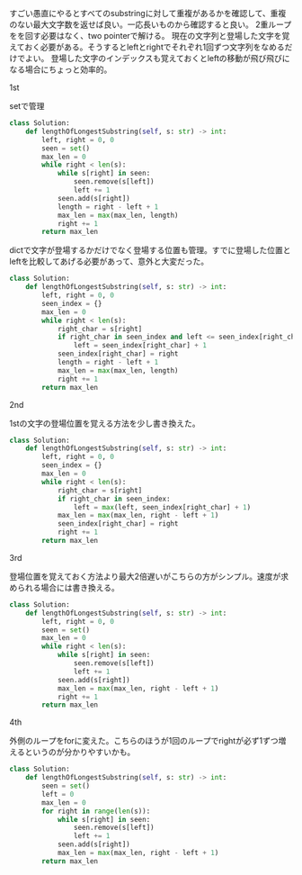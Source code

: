 すごい愚直にやるとすべてのsubstringに対して重複があるかを確認して、重複のない最大文字数を返せば良い。一応長いものから確認すると良い。
2重ループをを回す必要はなく、two pointerで解ける。
現在の文字列と登場した文字を覚えておく必要がある。そうするとleftとrightでそれぞれ1回ずつ文字列をなめるだけでよい。
登場した文字のインデックスも覚えておくとleftの移動が飛び飛びになる場合にちょっと効率的。

1st

setで管理
```python
class Solution:
    def lengthOfLongestSubstring(self, s: str) -> int:
        left, right = 0, 0
        seen = set()
        max_len = 0
        while right < len(s):
            while s[right] in seen:
                seen.remove(s[left])
                left += 1
            seen.add(s[right])
            length = right - left + 1
            max_len = max(max_len, length)
            right += 1
        return max_len
```

dictで文字が登場するかだけでなく登場する位置も管理。すでに登場した位置とleftを比較してあげる必要があって、意外と大変だった。
```python
class Solution:
    def lengthOfLongestSubstring(self, s: str) -> int:
        left, right = 0, 0
        seen_index = {}
        max_len = 0
        while right < len(s):
            right_char = s[right]
            if right_char in seen_index and left <= seen_index[right_char]:
                left = seen_index[right_char] + 1
            seen_index[right_char] = right
            length = right - left + 1
            max_len = max(max_len, length)
            right += 1
        return max_len
```

2nd

1stの文字の登場位置を覚える方法を少し書き換えた。

```python
class Solution:
    def lengthOfLongestSubstring(self, s: str) -> int:
        left, right = 0, 0
        seen_index = {}
        max_len = 0
        while right < len(s):
            right_char = s[right]
            if right_char in seen_index:
                left = max(left, seen_index[right_char] + 1)
            max_len = max(max_len, right - left + 1)
            seen_index[right_char] = right
            right += 1
        return max_len
```

3rd

登場位置を覚えておく方法より最大2倍遅いがこちらの方がシンプル。速度が求められる場合には書き換える。

```python
class Solution:
    def lengthOfLongestSubstring(self, s: str) -> int:
        left, right = 0, 0
        seen = set()
        max_len = 0
        while right < len(s):
            while s[right] in seen:
                seen.remove(s[left])
                left += 1
            seen.add(s[right])
            max_len = max(max_len, right - left + 1)
            right += 1
        return max_len
```

4th

外側のループをforに変えた。こちらのほうが1回のループでrightが必ず1ずつ増えるというのが分かりやすいかも。
```python
class Solution:
    def lengthOfLongestSubstring(self, s: str) -> int:
        seen = set()
        left = 0
        max_len = 0
        for right in range(len(s)):
            while s[right] in seen:
                seen.remove(s[left])
                left += 1
            seen.add(s[right])
            max_len = max(max_len, right - left + 1)
        return max_len
```
